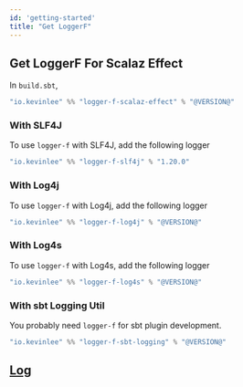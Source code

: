 ```yaml
---
id: 'getting-started'
title: "Get LoggerF"
---
```

## Get LoggerF For Scalaz Effect

In `build.sbt`,

```scala
"io.kevinlee" %% "logger-f-scalaz-effect" % "@VERSION@"
```


### With SLF4J
To use `logger-f` with SLF4J, add the following logger

```scala
"io.kevinlee" %% "logger-f-slf4j" % "1.20.0"
```


### With Log4j
To use `logger-f` with Log4j, add the following logger

```scala
"io.kevinlee" %% "logger-f-log4j" % "@VERSION@"
```

### With Log4s
To use `logger-f` with Log4s, add the following logger

```scala
"io.kevinlee" %% "logger-f-log4s" % "@VERSION@"
```


### With sbt Logging Util
You probably need `logger-f` for sbt plugin development.

```scala
"io.kevinlee" %% "logger-f-sbt-logging" % "@VERSION@"
```


## [Log](log.md)
